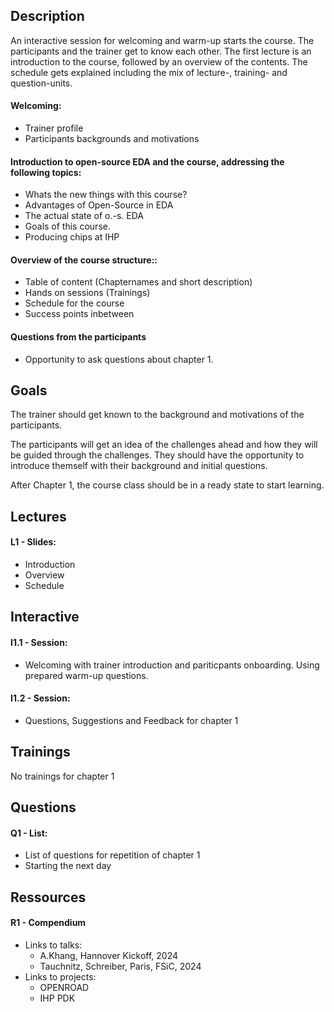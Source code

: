 ## Description
An interactive session for welcoming and warm-up starts the course. The participants and the trainer get to know each other. The first lecture is an introduction to the course, followed by an overview of the contents. The schedule gets explained including the mix of lecture-, training- and question-units.

#### Welcoming:
* Trainer profile
* Participants backgrounds and motivations

#### Introduction to open-source EDA and the course, addressing the following topics:
* Whats the new things with this course?
* Advantages of Open-Source in EDA
* The actual state of o.-s. EDA
* Goals of this course.
* Producing chips at IHP 

#### Overview of the course structure::
* Table of content (Chapternames and short description)
* Hands on sessions (Trainings)
* Schedule for the course
* Success points inbetween

#### Questions from the participants
* Opportunity to ask questions about chapter 1.

## Goals
The trainer should get known to the background and motivations of the participants.

The participants will get an idea of the challenges ahead and how they will be guided through the challenges. They should have the opportunity to introduce themself with their background and initial questions. 

After Chapter 1, the course class should be in a ready state to start learning.

## Lectures
#### L1 - Slides:
* Introduction
* Overview
* Schedule
## Interactive
#### I1.1 - Session:
* Welcoming with trainer introduction and pariticpants onboarding. Using prepared warm-up questions.
#### I1.2 - Session:
* Questions, Suggestions and Feedback for chapter 1
## Trainings
No trainings for chapter 1

## Questions
#### Q1 - List:
* List of questions for repetition of chapter 1
* Starting the next day

## Ressources
#### R1 - Compendium
* Links to talks:
    * A.Khang, Hannover Kickoff, 2024
    * Tauchnitz, Schreiber, Paris, FSiC, 2024 
* Links to projects:
    * OPENROAD
    * IHP PDK